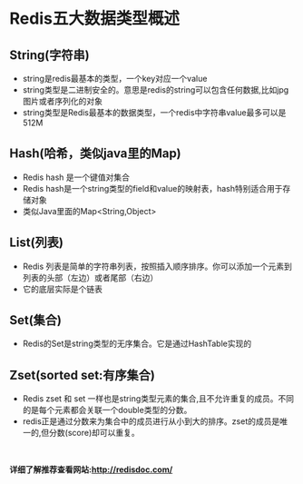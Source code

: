 # Redis五大数据类型概述
## String(字符串)
* string是redis最基本的类型，一个key对应一个value
* string类型是二进制安全的。意思是redis的string可以包含任何数据,比如jpg图片或者序列化的对象 
* string类型是Redis最基本的数据类型，一个redis中字符串value最多可以是512M

## Hash(哈希，类似java里的Map)
* Redis hash 是一个键值对集合
* Redis hash是一个string类型的field和value的映射表，hash特别适合用于存储对象
* 类似Java里面的Map<String,Object>

## List(列表)
* Redis 列表是简单的字符串列表，按照插入顺序排序。你可以添加一个元素到列表的头部（左边）或者尾部（右边）
* 它的底层实际是个链表

## Set(集合)
* Redis的Set是string类型的无序集合。它是通过HashTable实现的

## Zset(sorted set:有序集合)
* Redis zset 和 set 一样也是string类型元素的集合,且不允许重复的成员。不同的是每个元素都会关联一个double类型的分数。
* redis正是通过分数来为集合中的成员进行从小到大的排序。zset的成员是唯一的,但分数(score)却可以重复。
<br>

<strong>详细了解推荐查看网站:http://redisdoc.com/</strong>
